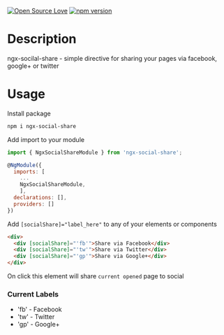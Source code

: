 [![Open Source Love](https://badges.frapsoft.com/os/v2/open-source.svg?v=103)](https://github.com/ellerbrock/open-source-badges/)
[![npm version](https://badge.fury.io/js/ngx-social-share.svg)](https://badge.fury.io/js/ngx-social-share)


# Description
ngx-socilal-share - simple directive for sharing your pages via facebook, google+ or twitter

# Usage
Install package
```sh
npm i ngx-social-share
```
Add import to your module
```js
import { NgxSocialShareModule } from 'ngx-social-share';

@NgModule({
  imports: [
    ...
    NgxSocialShareModule,
    ],
  declarations: [],
  providers: []
})
```

Add `[socialShare]="label_here"` to any of your elements or components
```html
<div>
  <div [socialShare]="'fb'">Share via Facebook</div>
  <div [socialShare]="'tw'">Share via Twitter</div>
  <div [socialShare]="'gp'">Share via Google+</div>
</div>
```
On click this element will share `current opened` page to social

### Current Labels
- 'fb' - Facebook
- 'tw' - Twitter
- 'gp' - Google+